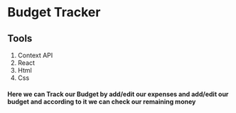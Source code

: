 # Budget Tracker
## Tools 
1. Context API
2. React 
3. Html
4. Css

#### Here we can Track our Budget by add/edit our expenses and add/edit our budget and according to it we can check our remaining money
